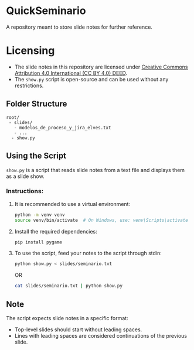 # QuickSeminario

A repository meant to store slide notes for further reference.

# Licensing

- The slide notes in this repository are licensed under [Creative Commons Attribution 4.0 International (CC BY 4.0) DEED](https://creativecommons.org/licenses/by/4.0/).
- The `show.py` script is open-source and can be used without any restrictions.

## Folder Structure

```plaintext
root/
 - slides/
   - modelos_de_proceso_y_jira_elves.txt
   - ...
  - show.py
```

## Using the Script

`show.py` is a script that reads slide notes from a text file and displays them as a slide show. 

### Instructions:

1. It is recommended to use a virtual environment:
    ```bash
    python -m venv venv
    source venv/bin/activate  # On Windows, use: venv\Scripts\activate
    ```

2. Install the required dependencies:
    ```bash
    pip install pygame
    ```

3. To use the script, feed your notes to the script through stdin:
    ```bash
    python show.py < slides/seminario.txt
    ```
   OR
    ```bash
    cat slides/seminario.txt | python show.py
    ```

## Note

The script expects slide notes in a specific format:

- Top-level slides should start without leading spaces.
- Lines with leading spaces are considered continuations of the previous slide.
